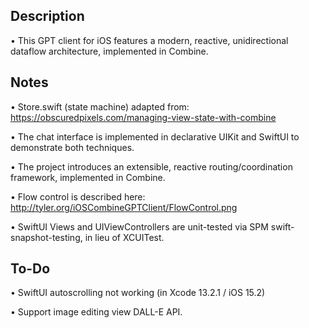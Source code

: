 ## Description

• This GPT client for iOS features a modern, reactive, unidirectional dataflow architecture, implemented in Combine.

## Notes

• Store.swift (state machine) adapted from: https://obscuredpixels.com/managing-view-state-with-combine

• The chat interface is implemented in declarative UIKit and SwiftUI to demonstrate both techniques.

• The project introduces an extensible, reactive routing/coordination framework, implemented in Combine.

• Flow control is described here: http://tyler.org/iOSCombineGPTClient/FlowControl.png

• SwiftUI Views and UIViewControllers are unit-tested via SPM swift-snapshot-testing, in lieu of XCUITest.
  
## To-Do

• SwiftUI autoscrolling not working (in Xcode 13.2.1 / iOS 15.2)

• Support image editing view DALL-E API.
